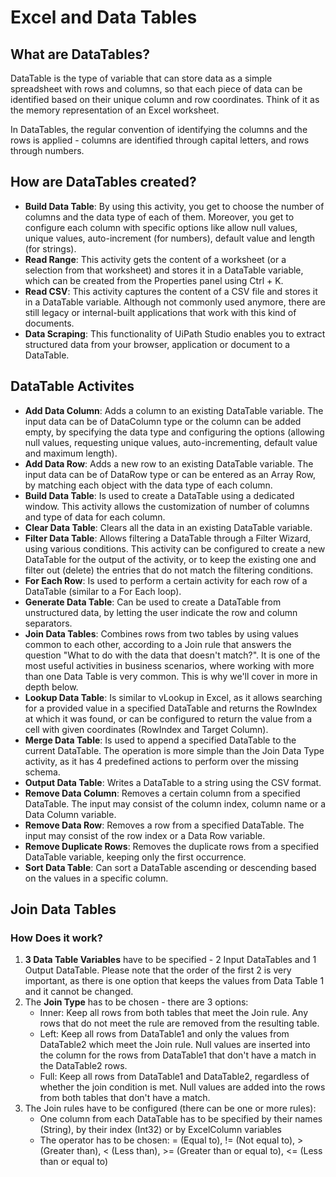 # Excel and Data Tables

## What are DataTables?
DataTable is the type of variable that can store data as a simple spreadsheet with rows and columns, so that each piece of data can be identified based on their unique column and row coordinates. Think of it as the memory representation of an Excel worksheet. 

In DataTables, the regular convention of identifying the columns and the rows is applied - columns are identified through capital letters, and rows through numbers.

## How are DataTables created?
- **Build Data Table**: By using this activity, you get to choose the number of columns and the data type of each of them. Moreover, you get to configure each column with specific options like allow null values, unique values, auto-increment (for numbers), default value and length (for strings).
- **Read Range**: This activity gets the content of a worksheet (or a selection from that worksheet) and stores it in a DataTable variable, which can be created from the Properties panel using Ctrl + K.
- **Read CSV**: This activity captures the content of a CSV file and stores it in a DataTable variable. Although not commonly used anymore, there are still legacy or internal-built applications that work with this kind of documents. 
- **Data Scraping**: This functionality of UiPath Studio enables you to extract structured data from your browser, application or document to a DataTable.

## DataTable Activites
- **Add Data Column**: Adds a column to an existing DataTable variable. The input data can be of DataColumn type or the column can be added empty, by specifying the data type and configuring the options (allowing null values, requesting unique values, auto-incrementing, default value and maximum length). 
- **Add Data Row**: Adds a new row to an existing DataTable variable. The input data can be of DataRow type or can be entered as an Array Row, by matching each object with the data type of each column.
- **Build Data Table**: Is used to create a DataTable using a dedicated window. This activity allows the customization of number of columns and type of data for each column.  
- **Clear Data Table**: Clears all the data in an existing DataTable variable.
- **Filter Data Table**: Allows filtering a DataTable through a Filter Wizard, using various conditions. This activity can be configured to create a new DataTable for the output of the activity, or to keep the existing one and filter out (delete) the entries that do not match the filtering conditions.
- **For Each Row**: Is used to perform a certain activity for each row of a DataTable (similar to a For Each loop).
- **Generate Data Table**: Can be used to create a DataTable from unstructured data, by letting the user indicate the row and column separators.
- **Join Data Tables**: Combines rows from two tables by using values common to each other, according to a Join rule that answers the question "What to do with the data that doesn't match?". It is one of the most useful activities in business scenarios, where working with more than one Data Table is very common. This is why we'll cover in more in depth below.
- **Lookup Data Table**: Is similar to vLookup in Excel, as it allows searching for a provided value in a specified DataTable and returns the RowIndex at which it was found, or can be configured to return the value from a cell with given coordinates (RowIndex and Target Column).
- **Merge Data Table**: Is used to append a specified DataTable to the current DataTable. The operation is more simple than the Join Data Type activity, as it has 4 predefined actions to perform over the missing schema.
- **Output Data Table**: Writes a DataTable to a string using the CSV format.
- **Remove Data Column**: Removes a certain column from a specified DataTable. The input may consist of the column index, column name or a Data Column variable.
- **Remove Data Row**: Removes a row from a specified DataTable. The input may consist of the row index or a Data Row variable.
- **Remove Duplicate Rows**: Removes the duplicate rows from a specified DataTable variable, keeping only the first occurrence.
- **Sort Data Table**: Can sort a DataTable ascending or descending based on the values in a specific column.

## Join Data Tables
### How Does it work?
1. **3 Data Table Variables** have to be specified - 2 Input DataTables and 1 Output DataTable. Please note that the order of the first 2 is very important, as there is one option that keeps the values from Data Table 1 and it cannot be changed.
2. The **Join Type** has to be chosen - there are 3 options:
    - Inner: Keep all rows from both tables that meet the Join rule. Any rows that do not meet the rule are removed from the resulting table.
    - Left: Keep all rows from DataTable1 and only the values from DataTable2 which meet the Join rule. Null values are inserted into the column for the rows from DataTable1 that don't have a match in the DataTable2 rows.
    - Full: Keep all rows from DataTable1 and DataTable2, regardless of whether the join condition is met. Null values are added into the rows from both tables that don't have a match.
3. The Join rules have to be configured (there can be one or more rules):
    - One column from each DataTable has to be specified by their names (String), by their index (Int32) or by ExcelColumn variables
    - The operator has to be chosen: = (Equal to), != (Not equal to), > (Greater than), < (Less than), >= (Greater than or equal to), <= (Less than or equal to)
